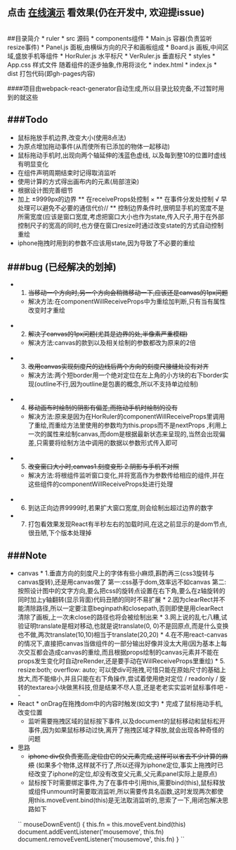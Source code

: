 ## 点击 [在线演示](http://iny7.com/ruler/) 看效果(仍在开发中, 欢迎提issue)
<br />
##目录简介
 * ruler
   * src 源码
     * components组件
       * Main.js 容器(负责监听resize事件)
       * Panel.js 面板,由横纵方向的尺子和画板组成
       * Board.js 画板,中间区域,盛放手机等组件
       * HorRuler.js 水平标尺
       * VerRuler.js 垂直标尺 
    * styles 
       * App.css 样式文件 随着组件的逐步抽象,作用将淡化
    * index.html
    * index.js
   * dist 打包代码(即gh-pages内容)
   
 ####项目由webpack-react-generator自动生成,所以目录比较完备,不过暂时用到的就这些

###Todo
---
 * 鼠标拖放手机边界,改变大小(使用8点法)
 * 为原点增加拖动事件(从而使所有已添加的物体一起移动)
 * 鼠标拖动手机时,出现向两个轴延伸的浅蓝色虚线,
 以及每到整10的位置时虚线有明显变化
 * 在组件声明周期结束时记得取消监听
 * 使用计算的方式得出画布内的元素(局部渲染)
 * 根据设计图完善细节
 * 加上 ±9999px的边界
 	** 在receiveProps处控制 ×
 	** 在事件分发处控制 √ 早处理可以避免不必要的通信代价//
 	** 控制边界条件时,很明显手机的宽度不是所需宽度(应该是窗口宽度,考虑把窗口大小也作为state,传入尺子,用于在外部控制尺子的宽高的同时,也方便在窗口resize时通过改变state的方式自动控制重绘
 * iphone拖拽时用到的参数不应该用state,因为导致了不必要的重绘

###bug (已经解决的划掉)
---
  * 1. ~~当移动一个方向时,另一个方向会稍微移动一下,应该还是canvas的1px问题~~
    * 解决方法:在componentWillReceiveProps中为重绘加判断,只有当有属性改变时才重绘
    <br />
  * 2. ~~解决了canvas的1px问题(尤其是边界的处,半像素严重模糊)~~
    * 解决方法:canvas的款到以及相关绘制的参数都改为原来的2倍
    <br />
  * 3. ~~改用canvas实现刻度尺的边线后两个方向的刻度尺接缝处没有对齐~~
    * 解决方法:两个短border用一个绝对定位在左上角的小方块的右下border实现(outline不行,因为outline是包裹的概念,所以不支持单边绘制)
    <br />
  * 4. ~~移动画布时绘制的阴影有偏差,而拖动手机时绘制的没有~~
    * 解决方法:原来是因为在HorRuler的componentWillReceiveProps里调用了重绘,而重绘方法里使用的参数均为this.props而不是nextProps ,利用上一次的属性来绘制canvas,而dom是根据最新状态来呈现的,当然会出现偏差,只需要将绘制方法中调用的数据以参数形式传入即可
    <br />
  * 5. ~~改变窗口大小时,canvas1.刻度变形 2.阴影与手机不对照~~
    * 解决方法:将根组件监听窗口变化,并将宽高作为参数传给相应的组件,并在这些组件的componentWillReceiveProps处进行处理
    <br />
  * 6. 到达正向边界9999时,若果扩大窗口宽度,则会绘制出超过边界的数字
  * 7. 打包看效果发现React有半秒左右的加载时间,在这之前显示的是dom节点,很丑陋,下个版本处理掉

###Note
---
   * canvas
    * 1.垂直方向的刻度尺上的字体有些小麻烦,斟酌再三(css3旋转与canvas旋转),还是用canvas做了
      第一:css基于dom,效率远不如canvas
  	第二:按照设计图中的文字方向,要么把css的旋转点设置在右下角,要么在z轴旋转的同时加上y轴翻转(显示背面)代码丑陋的同时不易扩展
    * 2.因为clearRect并不能清除路径,所以一定要注意beginpath和closepath,否则即使是用clearRect清除了画板,上一次未close的路径也将会被绘制出来
    * 3.网上说的乱七八糟,试验证明translate是相对移动,也就是说translate(0, 0)不是回原点,而是什么变换也不做,两次translate(10,10)相当于translate(20,20)
    * 4.在不用react-canvas的情况下,直接把canvas当做组件的一部分输出好像并没太大用(因为基本上每次交互都会造成canvas的重绘,而且根据props绘制的canvas元素并不能在props发生变化时自动reRender,还是要手动在WillReceiveProps里重绘)
    * 5. resize:both; overflow: auto; 可以使div可拖拽,可惜只能在原始尺寸的基础上放大,而不能缩小,并且只能在右下角操作,尝试着使用绝对定位 / readonly / 旋转的textarea小块做黑科技,但是结果不尽人意,还是老老实实监听鼠标事件吧 - -
   * React
    * onDrag在拖拽dom中的内容时触发(如文字)
    * 完成了鼠标拖动手机,改变位置
     * 监听需要拖拽区域的鼠标按下事件,以及document的鼠标移动和鼠标松开事件,因为如果鼠标移动过快,离开了拖拽区域才释放,就会出现各种奇怪的问题
   * 思路
     *  ~~iphone div仅负责宽高,定位由它的父元素完成,这样可以省去不少计算的麻烦~~ (如果多个物体,这样就不行了,所以还得为iphone定位,事实上拖拽时已经改变了iphone的定位,却没有改变父元素,父元素panel实际上是原点)
     * 鼠标按下时需要绑定事件,为了在事件中引用this,需要bind(this),鼠标释放或组件unmount时需要取消监听,所以需要传具名函数,这时发现两次都使用this.moveEvent.bind(this)是无法取消监听的,思索了一下,用闭包解决思路如下
     <br />
     ``
     	mouseDownEvent() {
     		this.fn = this.moveEvent.bind(this)
     		document.addEventListener('mousemove', this.fn)
     	    document.removeEventListener('mousemove', this.fn)
     	}
     ``

